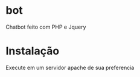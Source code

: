 # bot
Chatbot feito com PHP e Jquery

# Instalação
Execute em um servidor apache de sua preferencia
